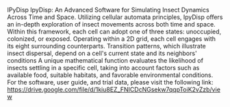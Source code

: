IPyDisp 
IpyDisp: An Advanced Software for Simulating Insect Dynamics Across Time and Space. 
Utilizing cellular automata principles, IpyDisp offers an in-depth exploration of insect movements across both time and space. 
Within this framework, each cell can adopt one of three states: unoccupied, colonized, or exposed. 
Operating within a 2D grid, each cell engages with its eight surrounding counterparts. 
Transition patterns, which illustrate insect dispersal, depend on a cell's current state and its neighbors' conditions
A unique mathematical function evaluates the likelihood of insects settling in a specific cell, 
taking into account factors such as available food, suitable habitats, and favorable environmental conditions. 
For the software, user guide, and trial data, please visit the following link: 
https://drive.google.com/file/d/1kiu8EZ_FNICDcNGsekw7qqpToiK2vZzb/view

